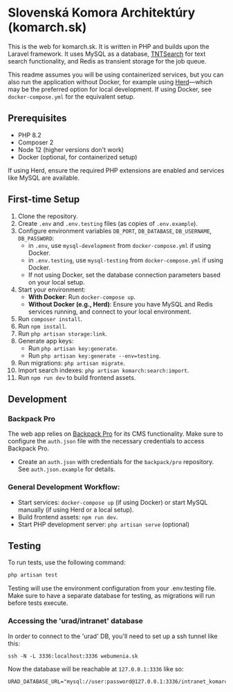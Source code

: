 # Slovenská Komora Architektúry (komarch.sk)

This is the web for komarch.sk. It is written in PHP and builds upon the Laravel framework. It uses MySQL as a database, [TNTSearch](https://github.com/teamtnt/tntsearch) for text search functionality, and Redis as transient storage for the job queue.

This readme assumes you will be using containerized services, but you can also run the application without Docker, for example using [Herd](https://herd.laravel.com)—which may be the preferred option for local development. If using Docker, see `docker-compose.yml` for the equivalent setup.

## Prerequisites

- PHP 8.2
- Composer 2
- Node 12 (higher versions don't work)
- Docker (optional, for containerized setup)

If using Herd, ensure the required PHP extensions are enabled and services like MySQL are available.

## First-time Setup

1. Clone the repository.
2. Create `.env` and `.env.testing` files (as copies of `.env.example`).
3. Configure environment variables `DB_PORT`, `DB_DATABASE`, `DB_USERNAME`, `DB_PASSWORD`:
   - in `.env`, use `mysql-development` from `docker-compose.yml` if using Docker.
   - in `.env.testing`, use `mysql-testing` from `docker-compose.yml` if using Docker.
   - If not using Docker, set the database connection parameters based on your local setup.
4. Start your environment:
   - **With Docker**: Run `docker-compose up`.
   - **Without Docker (e.g., Herd)**: Ensure you have MySQL and Redis services running, and connect to your local environment.
5. Run `composer install`.
6. Run `npm install`.
7. Run `php artisan storage:link`.
8. Generate app keys:
   - Run `php artisan key:generate`.
   - Run `php artisan key:generate --env=testing`.
8. Run migrations: `php artisan migrate`.
10. Import search indexes: `php artisan komarch:search:import`.
11. Run `npm run dev` to build frontend assets.

## Development


### Backpack Pro

The web app relies on [Backpack Pro](https://backpackforlaravel.com) for its CMS functionality. Make sure to configure the `auth.json` file with the necessary credentials to access Backpack Pro.

- Create an `auth.json` with credentials for the `backpack/pro` repository. See `auth.json.example` for details.

### General Development Workflow:

- Start services: `docker-compose up` (if using Docker) or start MySQL manually (if using Herd or a local setup).
- Build frontend assets: `npm run dev`.
- Start PHP development server: `php artisan serve` (optional)

## Testing

To run tests, use the following command:

```bash
php artisan test
```

Testing will use the environment configuration from your .env.testing file. Make sure to have a separate database for testing, as migrations will run before tests execute.

### Accessing the 'urad/intranet' database

In order to connect to the 'urad' DB, you'll need to set up a ssh tunnel like this:

```
ssh -N -L 3336:localhost:3336 webumenia.sk
```

Now the database will be reachable at `127.0.0.1:3336` like so:

```
URAD_DATABASE_URL="mysql://user:password@127.0.0.1:3336/intranet_komarch"
```

